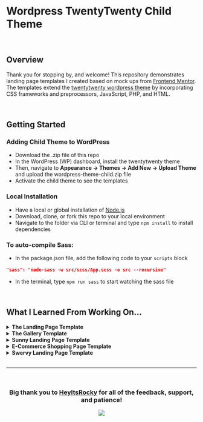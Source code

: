 
# Wordpress TwentyTwenty Child Theme

<br/>

## Overview 
Thank you for stopping by, and welcome! This repository demonstrates landing page templates I created based on mock ups from [Frontend Mentor](https://www.frontendmentor.io/). The templates extend the [twentytwenty wordpress theme](https://github.com/WordPress/twentytwenty) by incorporating CSS frameworks and preprocessors, JavaScript, PHP, and HTML. 



<br/>

## Getting Started

### Adding Child Theme to WordPress 
- Download the .zip file of this repo
- In the WordPress (WP) dashboard, install the twentytwenty theme
- Then, navigate to **Appearance -> Themes -> Add New -> Upload Theme** and upload the wordpress-theme-child.zip file
- Activate the child theme to see the templates

### Local Installation
- Have a local or global installation of  [Node.js](https://nodejs.org/en/)   
- Download, clone, or fork this repo to your local environment 
- Navigate to the folder via CLI or terminal and type `npm install` to install dependencies 

### To auto-compile Sass: 
- In the package.json file, add the following code to your `scripts` block

```json
"sass": "node-sass -w src/scss/App.scss -o src --recursive"
```

- In the terminal, type `npm run sass` to start watching the sass file  

<br/>

## What I Learned From Working On...
<details>
  <summary><b>The Landing Page Template</b></summary>
  <br/>
  <section align="center">
    <img src="assets/images/github-images/petspage.PNG" alt="" height="250" width="350">
  </section>
  <br/>

  - How to capture and utilize data from Advanced Custom Fields to populate a template
  - How to use conditionals in PHP to load content 
  - PHP has really great documentation 
  - Basically, how to set up a WordPress site 
</details>

<details>
  <summary><b>The Gallery Template</b></summary>
   <br/>
  <section align="center">
    <img src="assets/images/github-images/gallery.PNG" alt="" height="250" width="350">
  </section>
  <br/>

  - The purpose of a [child theme](https://developer.wordpress.org/themes/advanced-topics/child-themes/) in WordPress and how to create one
  - The importance of uniform styling when naming classes, file names, etc. 
  - That you *can* incorporate JS and PHP if done correctly 
  - How to override CSS stylesheets with wp_enqueue_style() and selector specificity
</details>

<details>
<summary><b>Sunny Landing Page Template</b></summary>
 <br/>
  <section align="center">
    <img src="assets/images/github-images/sunnylanding.PNG" alt="" height="250" width="350">
  </section>
  <br/>

  - How to write useful and descriptive code for troubleshooting purposes 
  - If vw is 100% and I add padding to elements along the edge, I get an [annoying hortizontal scrollbar](https://stackoverflow.com/questions/36699885/padding-makes-horizontal-scrollbar-to-appear). I'm sure there's many reasons for the scrollbar appearing, but this was what caused it for me.
  - That a psuedoelement is a pretty cool way to add a style component to the page
  - How to use SVG fill:color and viewbox properties 
  - **PLEASE** don't be like me and forget to transpile scss then wonder why they website isn't updating 
</details>

<details>
<summary><b>E-Commerce Shopping Page Template</b></summary>
<br/>
  <section align="center">
    <img src="assets/images/github-images/ecommerce.PNG" alt="" height="250" width="350">
  </section>
  <br/>

  - How to create custom scss to override the pre-existing bootstrap framework. 
  - Even being just one pixel off is hugely obvious! 
  - Borders take up space when using the hover effect, causing the images to shrink in size. I learned two different methods to prevent the image from being changing shape on hover. 
</details>

<details>
<summary><b>Swervy Landing Page Template</b></summary>
<br/>
  <section align="center">
    <img src="assets/images/github-images/swervypage.PNG" alt="" height="250" width="350">
  </section>
  <br/>

  - How to use SVG paths and fill to create curved borders. 
  - I got a nice intro to CSS grids and flexbox. While they weren't used to their max potential, I have a better understanding of the concepts nonetheless.  
</details>

<br/>
<hr/>

<section align="center">
<br/>

### **Big thank you** to [HeyItsRocky](https://www.heyitsrocky.com/) for all of the feedback, support, and patience! 
![](https://media.giphy.com/media/uWlpPGquhGZNFzY90z/giphy.gif)
</section>



